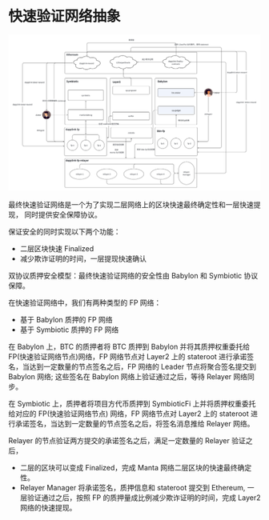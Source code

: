 # 快速验证网络抽象

![fastfinality.png](images/fastfinality.png)

最终快速验证网络是一个为了实现二层网络上的区块快速最终确定性和一层快速提现， 同时提供安全保障协议。

保证安全的同时实现以下两个功能：
- 二层区块快速 Finalized
- 减少欺诈证明的时间，一层提现快速确认

双协议质押安全模型：最终快速验证网络的安全性由 Babylon 和 Symbiotic 协议保障。

在快速验证网络中，我们有两种类型的 FP 网络：
- 基于 Babylon 质押的 FP 网络
- 基于 Symbiotic 质押的 FP 网络

在 Babylon 上，BTC 的质押者将 BTC 质押到 Babylon 并将其质押权重委托给 FP(快速验证网络节点)网络，FP 网络节点对 Layer2 上的 stateroot 进行承诺签名，当达到一定数量的节点签名之后，FP 网络的 Leader 节点将聚合签名提交到 Babylon 网络; 这些签名在 Babylon 网络上验证通过之后，等待 Relayer 网络同步。

在 Symbiotic 上，质押者将项目方代币质押到 SymbioticFi 上并将质押权重委托给对应的 FP(快速验证网络节点) 网络，FP 网络节点对 Layer2 上的 stateroot 进行承诺签名，当达到一定数量的节点签名之后，将签名消息推给 Relayer 网络。

Relayer 的节点验证两方提交的承诺签名之后，满足一定数量的 Relayer 验证之后，
- 二层的区块可以变成 Finalized，完成 Manta 网络二层区块的快速最终确定性。
- Relayer Manager 将承诺签名，质押信息和 stateroot 提交到 Ethereum, 一层验证通过之后，按照 FP 的质押量成比例减少欺诈证明的时间，完成 Layer2 网络的快速提现。
